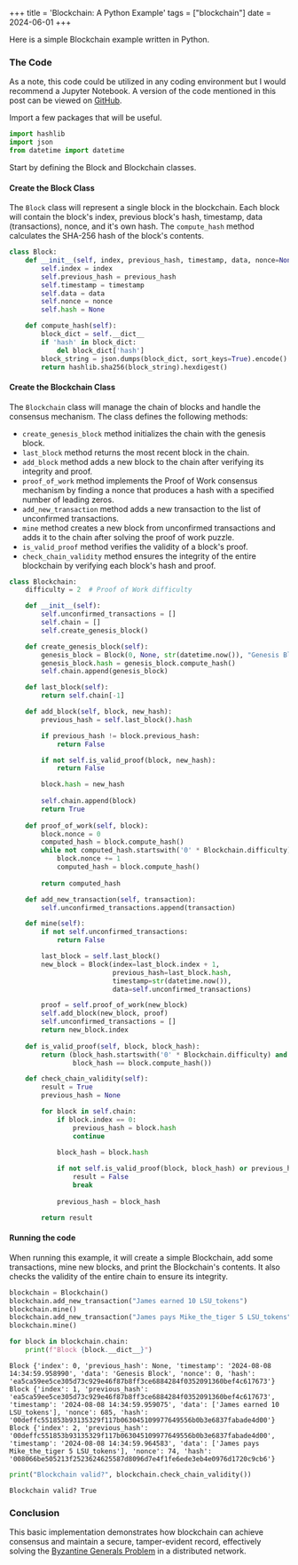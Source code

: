 +++
title = 'Blockchain: A Python Example'
tags = ["blockchain"]
date = 2024-06-01
+++

Here is a simple Blockchain example written in Python.

### The Code

As a note, this code could be utilized in any coding environment but I would recommend a Jupyter Notebook.  A version of the code mentioned in this post can be viewed on [GitHub](https://github.com/cavalryjim/blockchain_example).

Import a few packages that will be useful.

```python
import hashlib
import json
from datetime import datetime
```

Start by defining the Block and Blockchain classes. 

#### Create the Block Class

The `Block` class will represent a single block in the blockchain.  Each block will contain the block's index, previous block's hash, timestamp, data (transactions), nonce, and it's own hash.  The `compute_hash` method calculates the SHA-256 hash of the block's contents.

```python
class Block:
    def __init__(self, index, previous_hash, timestamp, data, nonce=None):
        self.index = index
        self.previous_hash = previous_hash
        self.timestamp = timestamp
        self.data = data
        self.nonce = nonce
        self.hash = None

    def compute_hash(self):
        block_dict = self.__dict__
        if 'hash' in block_dict:
            del block_dict['hash']
        block_string = json.dumps(block_dict, sort_keys=True).encode()
        return hashlib.sha256(block_string).hexdigest()
```

#### Create the Blockchain Class

The `Blockchain` class will manage the chain of blocks and handle the consensus mechanism.  The class defines the following methods:
- `create_genesis_block` method initializes the chain with the genesis block.
- `last_block` method returns the most recent block in the chain.
- `add_block` method adds a new block to the chain after verifying its integrity and proof.
- `proof_of_work` method implements the Proof of Work consensus mechanism by finding a nonce that produces a hash with a specified number of leading zeros.
- `add_new_transaction` method adds a new transaction to the list of unconfirmed transactions.
- `mine` method creates a new block from unconfirmed transactions and adds it to the chain after solving the proof of work puzzle.
- `is_valid_proof` method verifies the validity of a block's proof.
- `check_chain_validity` method ensures the integrity of the entire blockchain by verifying each block's hash and proof.

```python
class Blockchain:
    difficulty = 2  # Proof of Work difficulty

    def __init__(self):
        self.unconfirmed_transactions = []
        self.chain = []
        self.create_genesis_block()

    def create_genesis_block(self):
        genesis_block = Block(0, None, str(datetime.now()), "Genesis Block", 0)
        genesis_block.hash = genesis_block.compute_hash()
        self.chain.append(genesis_block)

    def last_block(self):
        return self.chain[-1]

    def add_block(self, block, new_hash):
        previous_hash = self.last_block().hash

        if previous_hash != block.previous_hash:
            return False

        if not self.is_valid_proof(block, new_hash):
            return False

        block.hash = new_hash
        
        self.chain.append(block)
        return True
    
    def proof_of_work(self, block):
        block.nonce = 0
        computed_hash = block.compute_hash()
        while not computed_hash.startswith('0' * Blockchain.difficulty):
            block.nonce += 1
            computed_hash = block.compute_hash()
        
        return computed_hash

    def add_new_transaction(self, transaction):
        self.unconfirmed_transactions.append(transaction)

    def mine(self):
        if not self.unconfirmed_transactions:
            return False

        last_block = self.last_block()
        new_block = Block(index=last_block.index + 1,
                          previous_hash=last_block.hash,
                          timestamp=str(datetime.now()),
                          data=self.unconfirmed_transactions)

        proof = self.proof_of_work(new_block)
        self.add_block(new_block, proof)
        self.unconfirmed_transactions = []
        return new_block.index
    
    def is_valid_proof(self, block, block_hash):
        return (block_hash.startswith('0' * Blockchain.difficulty) and
                block_hash == block.compute_hash())

    def check_chain_validity(self):
        result = True
        previous_hash = None

        for block in self.chain:
            if block.index == 0:
                previous_hash = block.hash
                continue 
                
            block_hash = block.hash

            if not self.is_valid_proof(block, block_hash) or previous_hash != block.previous_hash:
                result = False
                break
                
            previous_hash = block_hash

        return result
```

#### Running the code

When running this example, it will create a simple Blockchain, add some transactions, mine new blocks, and print the Blockchain's contents. It also checks the validity of the entire chain to ensure its integrity.

```python
blockchain = Blockchain()
blockchain.add_new_transaction("James earned 10 LSU_tokens")
blockchain.mine()
blockchain.add_new_transaction("James pays Mike_the_tiger 5 LSU_tokens")
blockchain.mine()
```

```python
for block in blockchain.chain:
    print(f"Block {block.__dict__}")
```

```
Block {'index': 0, 'previous_hash': None, 'timestamp': '2024-08-08 14:34:59.958990', 'data': 'Genesis Block', 'nonce': 0, 'hash': 'ea5ca59ee5ce305d73c929e46f87b8ff3ce6884284f0352091360bef4c617673'}
Block {'index': 1, 'previous_hash': 'ea5ca59ee5ce305d73c929e46f87b8ff3ce6884284f0352091360bef4c617673', 'timestamp': '2024-08-08 14:34:59.959075', 'data': ['James earned 10 LSU_tokens'], 'nonce': 685, 'hash': '00deffc551853b93135329f117b063045109977649556b0b3e6837fabade4d00'}
Block {'index': 2, 'previous_hash': '00deffc551853b93135329f117b063045109977649556b0b3e6837fabade4d00', 'timestamp': '2024-08-08 14:34:59.964583', 'data': ['James pays Mike_the_tiger 5 LSU_tokens'], 'nonce': 74, 'hash': '008066be505213f2523624625587d8096d7e4f1fe6ede3eb4e0976d1720c9cb6'}
```

```python
print("Blockchain valid?", blockchain.check_chain_validity())
```

```
Blockchain valid? True
```

### Conclusion

This basic implementation demonstrates how blockchain can achieve consensus and maintain a secure, tamper-evident record, effectively solving the [Byzantine Generals Problem](https://blog.agilephd.com/posts/blockchain_byzantine/) in a distributed network.